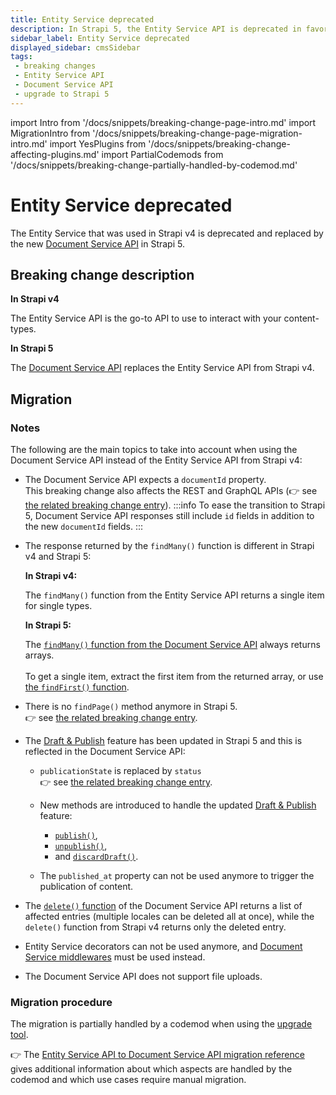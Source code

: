 ```yaml
---
title: Entity Service deprecated
description: In Strapi 5, the Entity Service API is deprecated in favor of the new Document Service API.
sidebar_label: Entity Service deprecated
displayed_sidebar: cmsSidebar
tags:
 - breaking changes
 - Entity Service API
 - Document Service API
 - upgrade to Strapi 5
---
```


import Intro from '/docs/snippets/breaking-change-page-intro.md'
import MigrationIntro from '/docs/snippets/breaking-change-page-migration-intro.md'
import YesPlugins from '/docs/snippets/breaking-change-affecting-plugins.md'
import PartialCodemods from '/docs/snippets/breaking-change-partially-handled-by-codemod.md'

# Entity Service deprecated

The Entity Service that was used in Strapi v4 is deprecated and replaced by the new [Document Service API](/dev-docs/api/document-service) in Strapi 5. <MigrationIntro/>

<YesPlugins/>
<PartialCodemods />

## Breaking change description

<SideBySideContainer>

<SideBySideColumn>

**In Strapi v4**

The Entity Service API is the go-to API to use to interact with your content-types.

</SideBySideColumn>

<SideBySideColumn>

**In Strapi 5**

The [Document Service API](/dev-docs/api/document-service) replaces the Entity Service API from Strapi v4.

</SideBySideColumn>

</SideBySideContainer>

## Migration

<MigrationIntro />

### Notes

The following are the main topics to take into account when using the Document Service API instead of the Entity Service API from Strapi v4:

* The Document Service API expects a `documentId` property.<br/>This breaking change also affects the REST and GraphQL APIs (👉 see [the related breaking change entry](/dev-docs/migration/v4-to-v5/breaking-changes/use-document-id)).
  :::info
  To ease the transition to Strapi 5, Document Service API responses still include `id` fields in addition to the new `documentId` fields.
  :::

* The response returned by the `findMany()` function is different in Strapi v4 and Strapi 5:
  <SideBySideContainer>
  <SideBySideColumn>
  
  **In Strapi v4:**

  The `findMany()` function from the Entity Service API returns a single item for single types.
  </SideBySideColumn>

  <SideBySideColumn>

  **In Strapi 5:**

  The [`findMany()` function from the Document Service API](/dev-docs/api/document-service#findmany) always returns arrays.<br/><br/>To get a single item, extract the first item from the returned array, or use [the `findFirst()` function](/dev-docs/api/document-service#findfirst).

  </SideBySideColumn>
  </SideBySideContainer>

* There is no `findPage()` method anymore in Strapi 5.<br/>👉 see [the related breaking change entry](/dev-docs/migration/v4-to-v5/breaking-changes/no-find-page-in-document-service).

* The [Draft & Publish](/user-docs/content-manager/saving-and-publishing-content) feature has been updated in Strapi 5 and this is reflected in the Document Service API:
  - `publicationState` is replaced by `status`<br/>👉 see [the related breaking change entry](/dev-docs/migration/v4-to-v5/breaking-changes/publication-state-removed).
  - New methods are introduced to handle the updated [Draft & Publish](/user-docs/content-manager/saving-and-publishing-content) feature:
    - [`publish()`](/dev-docs/api/document-service#publish),
    - [`unpublish()`](/dev-docs/api/document-service#unpublish),
    - and [`discardDraft()`](/dev-docs/api/document-service#discarddraft).

  - The `published_at` property can not be used anymore to trigger the publication of content.

* The [`delete()` function](/dev-docs/api/document-service#delete) of the Document Service API returns a list of affected entries (multiple locales can be deleted all at once), while the `delete()` function from Strapi v4 returns only the deleted entry.

* Entity Service decorators can not be used anymore, and [Document Service middlewares](/dev-docs/api/document-service/middlewares) must be used instead.

* The Document Service API does not support file uploads.


### Migration procedure

The migration is partially handled by a codemod when using the [upgrade tool](/dev-docs/upgrade-tool).

👉 The [Entity Service API to Document Service API migration reference](/dev-docs/migration/v4-to-v5/additional-resources/from-entity-service-to-document-service) gives additional information about which aspects are handled by the codemod and which use cases require manual migration.
